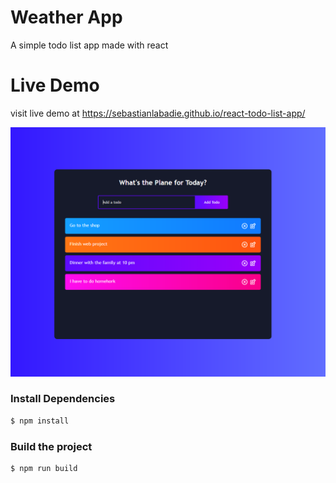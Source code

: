# Weather App
A simple todo list app made with react

# Live Demo
visit live demo at <https://sebastianlabadie.github.io/react-todo-list-app/>

![](screenshot.png)

### Install Dependencies
```sh
$ npm install 
```

### Build the project
```sh
$ npm run build
```